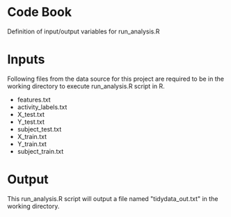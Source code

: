 Code Book
=========

Definition of input/output variables for run_analysis.R


# Inputs

Following files from the data source for this project are required to be in the working directory to execute run_analysis.R script in R.
* features.txt
* activity_labels.txt
* X_test.txt
* Y_test.txt
* subject_test.txt
* X_train.txt
* Y_train.txt
* subject_train.txt

# Output

This run_analysis.R script will output a file named "tidydata_out.txt" in the working directory.

